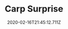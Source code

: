 ---
templateKey: blog-post
title: Carp Surprise
type: cooking
energy: 90
health: 40
description: It's bland and oily., 
featuredpost: false
date: 2020-02-16T21:45:12.711Z
featuredimage: /img/Carp_Surprise.png
sellPrice: 150
tags:
  - Carp
  - edible
---